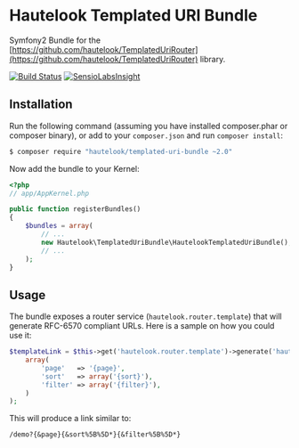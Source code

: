 Hautelook Templated URI Bundle
==============================

Symfony2 Bundle for the [https://github.com/hautelook/TemplatedUriRouter](https://github.com/hautelook/TemplatedUriRouter)
library.

[![Build Status](https://secure.travis-ci.org/hautelook/TemplatedUriBundle.png?branch=master)](https://travis-ci.org/hautelook/TemplatedUriBundle)
[![SensioLabsInsight](https://insight.sensiolabs.com/projects/cf31d6be-a1b8-41b5-a718-9f35660c321b/mini.png)](https://insight.sensiolabs.com/projects/cf31d6be-a1b8-41b5-a718-9f35660c321b)

## Installation

Run the following command (assuming you have installed composer.phar or composer binary),
or add to your `composer.json` and run `composer install`:

```bash
$ composer require "hautelook/templated-uri-bundle ~2.0"
```

Now add the bundle to your Kernel:

```php
<?php
// app/AppKernel.php

public function registerBundles()
{
    $bundles = array(
        // ...
        new Hautelook\TemplatedUriBundle\HautelookTemplatedUriBundle(),
        // ...
    );
}
```

## Usage

The bundle exposes a router service (`hautelook.router.template`) that will generate RFC-6570 compliant URLs.
Here is a sample on how you could use it:

```php
$templateLink = $this->get('hautelook.router.template')->generate('hautelook_demo_route',
    array(
        'page'   => '{page}',
        'sort'   => array('{sort}'),
        'filter' => array('{filter}'),
    )
);
```

This will produce a link similar to:

```
/demo?{&page}{&sort%5B%5D*}{&filter%5B%5D*}
```

[RFC-6570]: https://tools.ietf.org/html/rfc6570
